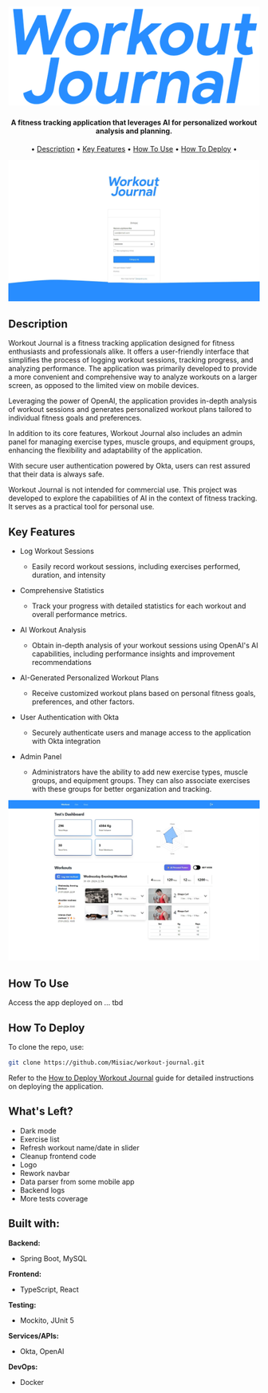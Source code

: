 <h1 align="center">
 <img src="assets/logo.png" alt="Workout Journal">
</h1>

<h4 align="center">

A fitness tracking application that leverages AI for personalized workout analysis and planning.

</h4>
<p align="center">
  • <a href="#description">Description</a> •
  <a href="#key-features">Key Features</a> •
  <a href="#how-to-use">How To Use</a> •
  <a href="#how-to-deploy">How To Deploy</a> •

</p>
 <img src="assets/login.jpeg" alt="Login Page">

## Description

Workout Journal is a fitness tracking application designed for fitness enthusiasts and professionals alike. It offers a user-friendly interface that simplifies the process of logging workout sessions, tracking progress, and analyzing performance. The application was primarily developed to provide a more convenient and comprehensive way to analyze workouts on a larger screen, as opposed to the limited view on mobile devices.

Leveraging the power of OpenAI, the application provides in-depth analysis of workout sessions and generates personalized workout plans tailored to individual fitness goals and preferences. 

In addition to its core features, Workout Journal also includes an admin panel for managing exercise types, muscle groups, and equipment groups, enhancing the flexibility and adaptability of the application. 

With secure user authentication powered by Okta, users can rest assured that their data is always safe. 

Workout Journal is not intended for commercial use. This project was developed to explore the capabilities of AI in the context of fitness tracking. It serves as a practical tool for personal use.



## Key Features

* Log Workout Sessions
    - Easily record workout sessions, including exercises performed, duration, and intensity

* Comprehensive Statistics
    - Track your progress with detailed statistics for each workout and overall performance metrics.

* AI Workout Analysis
    - Obtain in-depth analysis of your workout sessions using OpenAI's AI capabilities, including performance insights
      and improvement recommendations

* AI-Generated Personalized Workout Plans
    - Receive customized workout plans based on personal fitness goals, preferences, and other factors.

* User Authentication with Okta
    - Securely authenticate users and manage access to the application with Okta integration

* Admin Panel
    - Administrators have the ability to add new exercise types, muscle groups, and equipment groups. They can also
      associate exercises with these groups for better organization and tracking.

 <img src="assets/page.jpeg" alt="Login Page">

## How To Use

Access the app deployed on ... tbd

## How To Deploy

To clone the repo, use:

```bash
git clone https://github.com/Misiac/workout-journal.git
```

Refer to the [How to Deploy Workout Journal](howToDeploy.md) guide for detailed instructions on deploying the
application.

## What's Left?

- Dark mode
- Exercise list
- Refresh workout name/date in slider
- Cleanup frontend code
- Logo
- Rework navbar
- Data parser from some mobile app
- Backend logs
- More tests coverage

## Built with:

**Backend:**

- Spring Boot, MySQL

**Frontend:**

- TypeScript, React

**Testing:**

- Mockito, JUnit 5

**Services/APIs:**

- Okta, OpenAI

**DevOps:**

- Docker